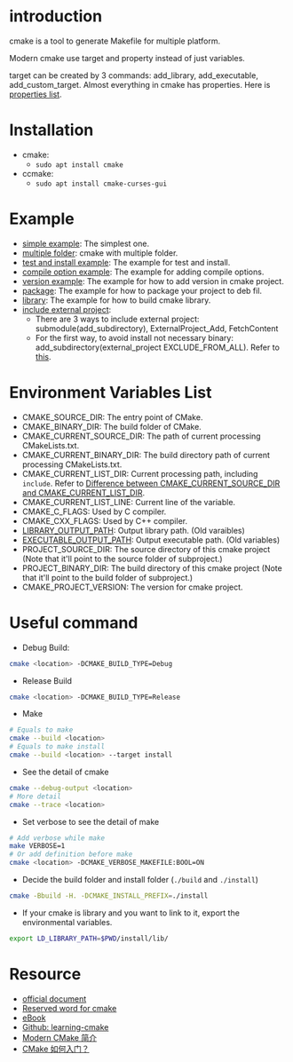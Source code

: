 # introduction
cmake is a tool to generate Makefile for multiple platform.

Modern cmake use target and property instead of just variables.

target can be created by 3 commands: add_library, add_executable, add_custom_target.
Almost everything in cmake has properties. Here is [properties list](https://cmake.org/cmake/help/latest/manual/cmake-properties.7.html).

# Installation
* cmake:
  - `sudo apt install cmake`
* ccmake:
  - `sudo apt install cmake-curses-gui`

# Example
* [simple example](simple_example): The simplest one. 
* [multiple folder](multiple_folder): cmake with multiple folder.
* [test and install example](test_install_example): The example for test and install.
* [compile option example](compile_option_example): The example for adding compile options.
* [version example](version_example): The example for how to add version in cmake project.
* [package](package): The example for how to package your project to deb fil.
* [library](library): The example for how to build cmake library.
* [include external project](https://zhuanlan.zhihu.com/p/102050750):
  - There are 3 ways to include external project: submodule(add_subdirectory), ExternalProject_Add, FetchContent
  - For the first way, to avoid install not necessary binary: add_subdirectory(external_project EXCLUDE_FROM_ALL). Refer to [this](https://stackoverflow.com/questions/35344132/cpack-exclude-install-commands-from-subdirectory-googletest-directory).

# Environment Variables List
* CMAKE_SOURCE_DIR: The entry point of CMake.
* CMAKE_BINARY_DIR: The build folder of CMake.
* CMAKE_CURRENT_SOURCE_DIR: The path of current processing CMakeLists.txt.
* CMAKE_CURRENT_BINARY_DIR: The build directory path of current processing CMakeLists.txt.
* CMAKE_CURRENT_LIST_DIR: Current processing path, including `include`. Refer to [Difference between CMAKE_CURRENT_SOURCE_DIR and CMAKE_CURRENT_LIST_DIR](https://stackoverflow.com/questions/15662497/difference-between-cmake-current-source-dir-and-cmake-current-list-dir).
* CMAKE_CURRENT_LIST_LINE: Current line of the variable.
* CMAKE_C_FLAGS: Used by C compiler.
* CMAKE_CXX_FLAGS: Used by C++ compiler.
* [LIBRARY_OUTPUT_PATH](https://cmake.org/cmake/help/latest/variable/LIBRARY_OUTPUT_PATH.html): Output library path. (Old varaibles)
* [EXECUTABLE_OUTPUT_PATH](https://cmake.org/cmake/help/v3.7/variable/EXECUTABLE_OUTPUT_PATH.html): Output executable path. (Old variables)
* PROJECT_SOURCE_DIR: The source directory of this cmake project (Note that it'll point to the source folder of subproject.) 
* PROJECT_BINARY_DIR: The build directory of this cmake project (Note that it'll point to the build folder of subproject.)
* CMAKE_PROJECT_VERSION: The version for cmake project.

# Useful command
* Debug Build:
```bash
cmake <location> -DCMAKE_BUILD_TYPE=Debug
```
* Release Build
```bash
cmake <location> -DCMAKE_BUILD_TYPE=Release
```
* Make
```bash
# Equals to make
cmake --build <location>
# Equals to make install
cmake --build <location> --target install
```
* See the detail of cmake
```bash
cmake --debug-output <location>
# More detail
cmake --trace <location>
```
* Set verbose to see the detail of make
```bash
# Add verbose while make
make VERBOSE=1
# Or add definition before make
cmake <location> -DCMAKE_VERBOSE_MAKEFILE:BOOL=ON
```
* Decide the build folder and install folder (`./build` and `./install`)
```bash
cmake -Bbuild -H. -DCMAKE_INSTALL_PREFIX=./install
```
* If your cmake is library and you want to link to it, export the environmental variables.
```bash
export LD_LIBRARY_PATH=$PWD/install/lib/
```

# Resource
* [official document](https://cmake.org/cmake/help/latest/index.html)
* [Reserved word for cmake](https://cmake.org/cmake/help/latest/manual/cmake-commands.7.html)
* [eBook](https://github.com/Akagi201/learning-cmake/tree/master/docs)
* [Github: learning-cmake](https://github.com/Akagi201/learning-cmake)
* [Modern CMake 简介](https://zhuanlan.zhihu.com/p/76975231)
* [CMake 如何入门？](https://www.zhihu.com/question/58949190)
